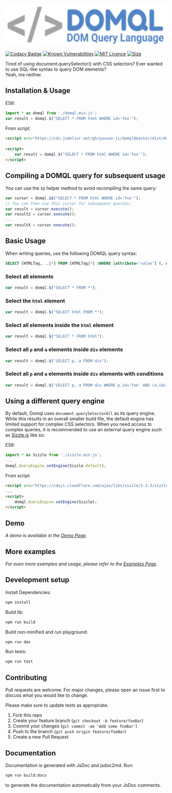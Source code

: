 <p align="left">
    <img src="./logo.svg"
        height="130">
</p>

[![Codacy Badge](https://api.codacy.com/project/badge/Grade/435de61743134f549100edd8b737a198)](https://www.codacy.com/app/yuxuan98/domql?utm_source=github.com&amp;utm_medium=referral&amp;utm_content=yuxuan-ji/domql&amp;utm_campaign=Badge_Grade)
[![Known Vulnerabilities](https://snyk.io/test/github/yuxuan-ji/domql/badge.svg?targetFile=package.json)](https://snyk.io/test/github/yuxuan-ji/domql?targetFile=package.json)
[![MIT Licence](https://img.shields.io/apm/l/vim-mode.svg?color=blue)](https://github.com/yuxuan-ji/domql/blob/master/LICENSE)
[![Size](https://img.shields.io/github/size/yuxuan-ji/domql/dist/domql.min.js.svg?color=green)](https://github.com/yuxuan-ji/domql/blob/master/dist/domql.min.js)

Tired of using document.querySelector() with CSS selectors? Ever wanted to use SQL-like syntax to query DOM elements?<br/>
Yeah, me neither.

## Installation & Usage

ES6:

```javascript
import * as domql from './domql.min.js';
var result = domql.$("SELECT * FROM html WHERE id='foo'");
```

From script:

```html
<script src="https://cdn.jsdelivr.net/gh/yuxuan-ji/domql@master/dist/domql.min.js"></script>

<script>
    var result = domql.$("SELECT * FROM html WHERE id='foo'");
</script>
```

## Compiling a DOMQL query for subsequent usage

You can use the <code>$$</code> helper method to avoid recompiling the same query:

```javascript
var cursor = domql.$$("SELECT * FROM html WHERE id='foo'");
// You can then use this cursor for subsequent queries:
var result = cursor.execute();
var result2 = cursor.execute();
...
var resultX = cursor.execute();
```

## Basic Usage

When writing queries, use the following DOMQL query syntax:
```sql
SELECT [HTMLTag,...|*] FROM [HTMLTag|*] (WHERE [attribute='value'] (, AND|OR ...))
```

### Select all elements
```javascript
var result = domql.$("SELECT * FROM *");
```

### Select the <code>html</code> element
```javascript
var result = domql.$("SELECT html FROM *");
```

### Select all elements inside the <code>html</code> element
```javascript
var result = domql.$("SELECT * FROM html");
```

### Select all <code>p</code> and <code>a</code> elements inside <code>div</code> elements
```javascript
var result = domql.$("SELECT p, a FROM div");
```

### Select all <code>p</code> and <code>a</code> elements inside <code>div</code> elements with conditions
```javascript
var result = domql.$("SELECT p, a FROM div WHERE p.id='foo' AND (a.id='bar' OR a.href='baz.com')");
```


## Using a different query engine

By default, Domql uses <code>document.querySelectorAll</code> as its query engine. While this results in an overall smaller
build file, the default engine has limited support for complex CSS selectors. When you need access to complex queries, it is
recommended to use an external query engine such as [Sizzle.js](https://github.com/jquery/sizzle) like so:

ES6:

```javascript
import * as Sizzle from './sizzle.min.js';
...
domql.QueryEngine.setEngine(Sizzle.default);
```

From script:

```html
<script src="https://cdnjs.cloudflare.com/ajax/libs/sizzle/2.3.3/sizzle.min.js"></script>
...
<script>
    domql.QueryEngine.setEngine(Sizzle);
</script>
```

## Demo

_A demo is available in the [Demo Page][demo]._

## More examples

_For even more examples and usage, please refer to the [Examples Page][examples]._

## Development setup

Install Dependencies:

```sh
npm install
```

Build lib:

```sh
npm run build
```

Build non-minified and run playground:

```sh
npm run dev
```

Run tests:

```sh
npm run test
```


## Contributing

Pull requests are welcome. For major changes, please open an issue first to discuss what you would like to change.

Please make sure to update tests as appropriate.

1. Fork this repo
2. Create your feature branch (`git checkout -b feature/fooBar`)
3. Commit your changes (`git commit -am 'Add some fooBar'`)
4. Push to the branch (`git push origin feature/fooBar`)
5. Create a new Pull Request

## Documentation

Documentation is generated with JsDoc and jsdoc2md. Run:

```sh
npm run build:docs
```
to generate the documentation automatically from your JsDoc comments.

<!-- Markdown link & img dfn's -->
[examples]: https://github.com/yuxuan-ji/domql/tree/master/examples
[demo]: https://yuxuan-ji.github.io/domql/#demo
